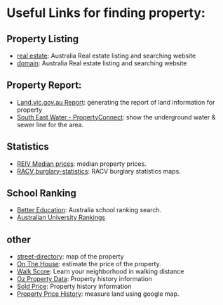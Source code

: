# Useful Links for finding property:

## Property Listing

- [real estate](https://www.realestate.com.au/buy): Australia Real estate listing and searching website
- [domain](https://www.domain.com.au/): Australia Real estate listing and searching website

## Property Report:

- [Land.vic.gov.au Report](https://mapshare.vic.gov.au/MapshareVic/): generating the report of land information for property
- [South East Water - PropertyConnect](https://secureapp.southeastwater.com.au/Propertyconnect/#/property/64E00FEC-45B2-4368-AE61-EF02B515D8F6/23006F78-18B2-4093-B422-F7C0C7C0817A): show the underground water & sewer line for the area.

## Statistics

- [REIV Median prices](http://www.reiv.com.au/property-data/median-prices/median-house-prices): median property prices.
- [RACV burglary-statistics](https://www.racv.com.au/in-your-home/home-advice/burglary-statistics.html): RACV burglary statistics maps.

## School Ranking

- [Better Education](http://www.bettereducation.com.au/school/Primary/vic/vic_top_primary_schools.aspx): Australia school ranking search.
- [Australian University Rankings](http://www.australianuniversities.com.au/rankings/)

## other

- [street-directory](http://www.street-directory.com.au/): map of the property
- [On The House](http://www.onthehouse.com.au): estimate the price of the property.
- [Walk Score](https://www.walkscore.com/): Learn your neighborhood in walking distance
- [Oz Property Data](http://www.ozpropertydata.com/): Property history information
- [Sold Price](http://www.ksouhouse.com/): Property history information
- [Property Price History](http://www.propertypricehistory.com): measure land using google map.
